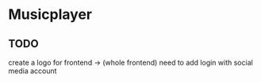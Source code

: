 # Musicplayer

## TODO 
 create a logo for frontend -> (whole frontend)
 need to add login with social media account 
